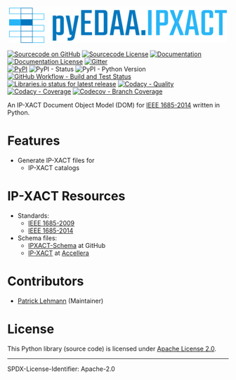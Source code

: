 <p align="center">
  <a title="edaa-org.github.io/pyEDAA.IPXACT" href="https://edaa-org.github.io/pyEDAA.IPXACT"><img height="80px" src="doc/_static/logo.svg"/></a>
</p>

[![Sourcecode on GitHub](https://img.shields.io/badge/pyEDAA-IPXACT-29b6f6.svg?longCache=true&style=flat-square&logo=GitHub&labelColor=0277bd)](https://GitHub.com/edaa-org/pyEDAA.IPXACT)
[![Sourcecode License](https://img.shields.io/pypi/l/pyEDAA.IPXACT?longCache=true&style=flat-square&logo=Apache&label=code)](LICENSE.md)
[![Documentation](https://img.shields.io/website?longCache=true&style=flat-square&label=edaa-org.github.io%2FpyEDAA.IPXACT&logo=GitHub&logoColor=fff&up_color=blueviolet&up_message=Read%20now%20%E2%9E%9A&url=https%3A%2F%2Fedaa-org.github.io%2FpyEDAA.IPXACT%2Findex.html)](https://edaa-org.github.io/pyEDAA.IPXACT/)
[![Documentation License](https://img.shields.io/badge/doc-CC--BY%204.0-green?longCache=true&style=flat-square&logo=CreativeCommons&logoColor=fff)](LICENSE.md)
[![Gitter](https://img.shields.io/badge/chat-on%20gitter-4db797.svg?longCache=true&style=flat-square&logo=gitter&logoColor=e8ecef)](https://gitter.im/hdl/community)  
[![PyPI](https://img.shields.io/pypi/v/pyEDAA.IPXACT?longCache=true&style=flat-square&logo=PyPI&logoColor=FBE072)](https://pypi.org/project/pyEDAA.IPXACT/)
![PyPI - Status](https://img.shields.io/pypi/status/pyEDAA.IPXACT?longCache=true&style=flat-square&logo=PyPI&logoColor=FBE072)
![PyPI - Python Version](https://img.shields.io/pypi/pyversions/pyEDAA.IPXACT?longCache=true&style=flat-square&logo=PyPI&logoColor=FBE072)  
[![GitHub Workflow - Build and Test Status](https://img.shields.io/github/workflow/status/edaa-org/pyEDAA.IPXACT/Pipeline/main?longCache=true&style=flat-square&label=Build%20and%20Test&logo=GitHub%20Actions&logoColor=FFFFFF)](https://GitHub.com/edaa-org/pyEDAA.IPXACT/actions/workflows/Pipeline.yml)
[![Libraries.io status for latest release](https://img.shields.io/librariesio/release/pypi/pyEDAA.IPXACT?longCache=true&style=flat-square&logo=Libraries.io&logoColor=fff)](https://libraries.io/github/edaa-org/pyEDAA.IPXACT)
[![Codacy - Quality](https://img.shields.io/codacy/grade/c924eeffd4cc49ed9ebbbe3a89b6fa76?longCache=true&style=flat-square&logo=Codacy)](https://app.codacy.com/gh/edaa-org/pyEDAA.IPXACT)
[![Codacy - Coverage](https://img.shields.io/codacy/coverage/c924eeffd4cc49ed9ebbbe3a89b6fa76?longCache=true&style=flat-square&logo=Codacy)](https://app.codacy.com/gh/edaa-org/pyEDAA.IPXACT)
[![Codecov - Branch Coverage](https://img.shields.io/codecov/c/github/edaa-org/pyEDAA.IPXACT?longCache=true&style=flat-square&logo=Codecov)](https://codecov.io/gh/edaa-org/pyEDAA.IPXACT)

<!--
[![Dependent repos (via libraries.io)](https://img.shields.io/librariesio/dependent-repos/pypi/pyEDAA.IPXACT?longCache=true&style=flat-square&logo=GitHub)](https://GitHub.com/edaa-org/pyEDAA.IPXACT/network/dependents)
[![Requires.io](https://img.shields.io/requires/github/edaa-org/pyEDAA.IPXACT?longCache=true&style=flat-square)](https://requires.io/github/EDAA-ORG/pyEDAA.IPXACT/requirements/?branch=main)
[![Libraries.io SourceRank](https://img.shields.io/librariesio/sourcerank/pypi/pyEDAA.IPXACT?longCache=true&style=flat-square)](https://libraries.io/github/edaa-org/pyEDAA.IPXACT/sourcerank)
-->

An IP-XACT Document Object Model (DOM) for [IEEE 1685-2014][IEEE-1685-2014] written in Python.

# Features

* Generate IP-XACT files for
  * IP-XACT catalogs


# IP-XACT Resources

* Standards:
  * [IEEE 1685-2009][IEEE-1685-2009]
  * [IEEE 1685-2014][IEEE-1685-2014]
* Schema files:
  * [IPXACT-Schema](https://github.com/UnofficialRepos/IPXACT-Schema) at GitHub
  * [IP-XACT][IPXACT] at [Accellera][Accellera]


# Contributors

* [Patrick Lehmann](https://github.com/Paebbels) (Maintainer)


# License

This Python library (source code) is licensed under [Apache License 2.0](LICENSE.md).

-------------------------
SPDX-License-Identifier: Apache-2.0


[IEEE-1685-2009]: https://standards.ieee.org/findstds/standard/1685-2009.html
[IEEE-1685-2014]: https://standards.ieee.org/findstds/standard/1685-2014.html
[IPXACT]:         http://accellera.org/downloads/standards/ip-xact
[Accellera]:      http://accellera.org

